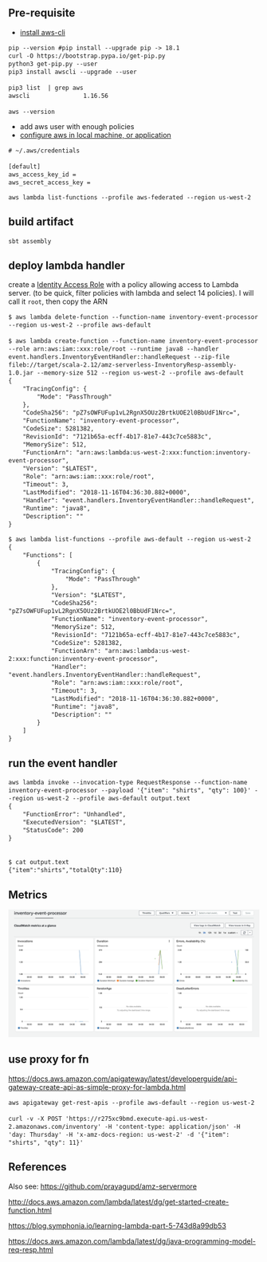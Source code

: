 Pre-requisite
--------------

- [install aws-cli](https://docs.aws.amazon.com/cli/latest/userguide/cli-install-macos.html)

```
pip --version #pip install --upgrade pip -> 18.1
curl -O https://bootstrap.pypa.io/get-pip.py
python3 get-pip.py --user
pip3 install awscli --upgrade --user

pip3 list  | grep aws
awscli               1.16.56  

aws --version
```

- add aws user with enough policies
- [configure aws in local machine, or application](https://docs.aws.amazon.com/cli/latest/userguide/cli-chap-getting-started.html)

```
# ~/.aws/credentials

[default]                                                                                                                                              
aws_access_key_id = 
aws_secret_access_key = 
```

```
aws lambda list-functions --profile aws-federated --region us-west-2
```

build artifact
----------------

```
sbt assembly
```

deploy lambda handler
----------------------

create a [Identity Access Role](https://console.aws.amazon.com/iam/home#/roles) with a policy allowing access to Lambda server.
(to be quick, filter policies with lambda and select 14 policies). I will call it `root`, then copy the ARN

```
$ aws lambda delete-function --function-name inventory-event-processor --region us-west-2 --profile aws-default

$ aws lambda create-function --function-name inventory-event-processor --role arn:aws:iam::xxx:role/root --runtime java8 --handler event.handlers.InventoryEventHandler::handleRequest --zip-file fileb://target/scala-2.12/amz-serverless-InventoryResp-assembly-1.0.jar --memory-size 512 --region us-west-2 --profile aws-default
{
    "TracingConfig": {
        "Mode": "PassThrough"
    }, 
    "CodeSha256": "pZ7sOWFUFup1vL2RgnX5OUz2BrtkUOE2l0BbUdF1Nrc=", 
    "FunctionName": "inventory-event-processor", 
    "CodeSize": 5281382, 
    "RevisionId": "7121b65a-ecff-4b17-81e7-443c7ce5883c", 
    "MemorySize": 512, 
    "FunctionArn": "arn:aws:lambda:us-west-2:xxx:function:inventory-event-processor", 
    "Version": "$LATEST", 
    "Role": "arn:aws:iam::xxx:role/root", 
    "Timeout": 3, 
    "LastModified": "2018-11-16T04:36:30.882+0000", 
    "Handler": "event.handlers.InventoryEventHandler::handleRequest", 
    "Runtime": "java8", 
    "Description": ""
}
```

```
$ aws lambda list-functions --profile aws-default --region us-west-2
{
    "Functions": [
        {
            "TracingConfig": {
                "Mode": "PassThrough"
            }, 
            "Version": "$LATEST", 
            "CodeSha256": "pZ7sOWFUFup1vL2RgnX5OUz2BrtkUOE2l0BbUdF1Nrc=", 
            "FunctionName": "inventory-event-processor", 
            "MemorySize": 512, 
            "RevisionId": "7121b65a-ecff-4b17-81e7-443c7ce5883c", 
            "CodeSize": 5281382, 
            "FunctionArn": "arn:aws:lambda:us-west-2:xxx:function:inventory-event-processor", 
            "Handler": "event.handlers.InventoryEventHandler::handleRequest", 
            "Role": "arn:aws:iam::xxx:role/root", 
            "Timeout": 3, 
            "LastModified": "2018-11-16T04:36:30.882+0000", 
            "Runtime": "java8", 
            "Description": ""
        }
    ]
}
```

run the event handler
-------------------------

```
aws lambda invoke --invocation-type RequestResponse --function-name inventory-event-processor --payload '{"item": "shirts", "qty": 100}' --region us-west-2 --profile aws-default output.text
{
    "FunctionError": "Unhandled", 
    "ExecutedVersion": "$LATEST", 
    "StatusCode": 200
}


$ cat output.text 
{"item":"shirts","totalQty":110}
```

Metrics
--------

![](metrics.png)


use proxy for fn
---

https://docs.aws.amazon.com/apigateway/latest/developerguide/api-gateway-create-api-as-simple-proxy-for-lambda.html


```
aws apigateway get-rest-apis --profile aws-default --region us-west-2

curl -v -X POST 'https://r275xc9bmd.execute-api.us-west-2.amazonaws.com/inventory' -H 'content-type: application/json' -H 'day: Thursday' -H 'x-amz-docs-region: us-west-2' -d '{"item": "shirts", "qty": 11}'
```

References
-----------

Also see: https://github.com/prayagupd/amz-servermore

http://docs.aws.amazon.com/lambda/latest/dg/get-started-create-function.html

https://blog.symphonia.io/learning-lambda-part-5-743d8a99db53

https://docs.aws.amazon.com/lambda/latest/dg/java-programming-model-req-resp.html
